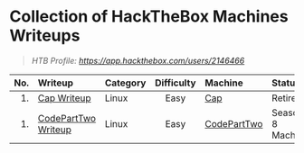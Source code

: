 # Collection of HackTheBox Machines Writeups

> _HTB Profile: https://app.hackthebox.com/users/2146466_

|No.| Writeup | Category | Difficulty | Machine | Status |
| ---: | :--- | :--- | :---: | :--- | :--- |
| 1. | [Cap Writeup](Cap/readme.md) | Linux | Easy | [Cap](https://app.hackthebox.com/machines/Cap) | Retired |
| 1. | [CodePartTwo Writeup](CodePartTwo/readme.md) | Linux | Easy | [CodePartTwo](https://app.hackthebox.com/machines/CodePartTwo) | Season 8 Machine |